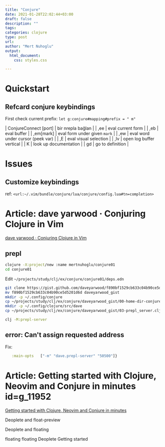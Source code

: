 ```yaml
---
title: "Conjure"
date: 2021-01-28T22:02:44+03:00 
draft: false
description: ""
tags:
categories: clojure
type: post
url:
author: "Mert Nuhoglu"
output:
  html_document:
    css: styles.css

---
```


# Quickstart

## Refcard conjure keybindings

First check current prefix: `let g:conjure#mapping#prefix = " m" `

  | ConjureConnect [port] | bir nrepla bağlan                 |
  | ,ee                   | eval current form                 |
  | ,eb                   | eval buffer                       |
  | ,em[mark]             | eval form under given `mark`      |
  | ,ew                   | eval word under cursor (peek var) |
  | ,E                    | eval visual selection             |
  | ,lv                   | open log buffer vertical          |
  | K                     | look up documentation             |
  | gd                    | go to definition                  |

# Issues

## Customize keybindings

ref: `<url:~/.vim/bundle/conjure/lua/conjure/config.lua#tn=completion>`

# Article: dave yarwood · Conjuring Clojure in Vim

[dave yarwood · Conjuring Clojure in Vim](https://blog.djy.io/conjuring-clojure-in-vim/)

## prepl

```bash
clojure -X:project/new :name mertnuhoglu/conjure01
cd conjure01
```

Edit `~/projects/study/clj/ex/conjure/conjure01/deps.edn`

```bash
git clone https://gist.github.com/daveyarwood/f890bf1529cb633c04b90ce5d5201d6d
mv f890bf1529cb633c04b90ce5d5201d6d daveyarwood_gist
mkdir -p ~/.config/conjure
cp ~/projects/study/clj/ex/conjure/daveyarwood_gist/00-home-dir-conjure.edn ~/.config/conjure/conjure.edn
mkdir -p ~/.config/clojure/src/dave
cp ~/projects/study/clj/ex/conjure/daveyarwood_gist/03-prepl_server.clj ~/.config/clojure/src/dave/prepl_server.clj
```

```bash
clj -M:prepl-server
```

## error: Can't assign requested address

Fix:

```clj
   :main-opts   ["-m" "dave.prepl-server" "50500"]}
```

# Article: Getting started with Clojure, Neovim and Conjure in minutes id=g_11952

[Getting started with Clojure, Neovim and Conjure in minutes](https://oli.me.uk/getting-started-with-clojure-neovim-and-conjure-in-minutes/)

Deoplete and float-preview

Deoplete and floating

floating floating Deoplete Getting started 

